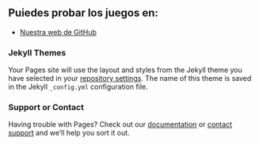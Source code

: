 ## Puiedes probar los juegos en:

 - [Nuestra web de GitHub](https://adripang.github.io/DVI/)

### Jekyll Themes

Your Pages site will use the layout and styles from the Jekyll theme you have selected in your [repository settings](https://github.com/AdriPanG/DVI/settings). The name of this theme is saved in the Jekyll `_config.yml` configuration file.

### Support or Contact

Having trouble with Pages? Check out our [documentation](https://help.github.com/categories/github-pages-basics/) or [contact support](https://github.com/contact) and we’ll help you sort it out.
